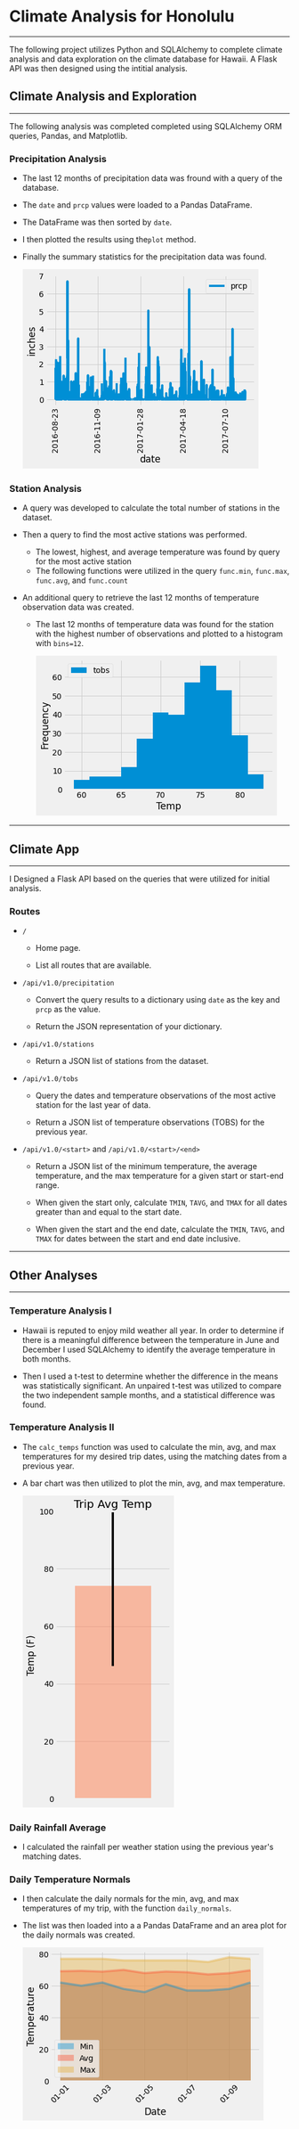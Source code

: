 # Climate Analysis for Honolulu
<hr>
The following project utilizes Python and SQLAlchemy to complete climate analysis and data exploration on the climate database for Hawaii.
A Flask API was then designed using the intitial analysis. 

## Climate Analysis and Exploration
<hr>
The following analysis was completed completed using SQLAlchemy ORM queries, Pandas, and Matplotlib.

### Precipitation Analysis

* The last 12 months of precipitation data was fround with a query of the database.
* The `date` and `prcp` values were loaded to a Pandas DataFrame.
* The DataFrame was then sorted by `date`.
* I then plotted the results using the`plot` method.
* Finally the summary statistics for the precipitation data was found.

  ![precipitation](images/prcp_bar.png)


### Station Analysis

* A query was developed to calculate the total number of stations in the dataset.
* Then a query to find the most active stations was performed.
  * The lowest, highest, and average temperature was found by query for the most active station
  * The following functions were utilized in the query `func.min`, `func.max`, `func.avg`, and `func.count`

* An additional query to retrieve the last 12 months of temperature observation data was created.
  * The last 12 months of temperature data was found for the station with the highest number of observations and plotted to a histogram with `bins=12`.

    ![station-histogram](images/tobs_hist.png)

- - -

## Climate App
<hr>
I Designed a Flask API based on the queries that were utilized for initial analysis.

### Routes

* `/`

  * Home page.

  * List all routes that are available.

* `/api/v1.0/precipitation`

  * Convert the query results to a dictionary using `date` as the key and `prcp` as the value.

  * Return the JSON representation of your dictionary.

* `/api/v1.0/stations`

  * Return a JSON list of stations from the dataset.

* `/api/v1.0/tobs`
  * Query the dates and temperature observations of the most active station for the last year of data.

  * Return a JSON list of temperature observations (TOBS) for the previous year.

* `/api/v1.0/<start>` and `/api/v1.0/<start>/<end>`

  * Return a JSON list of the minimum temperature, the average temperature, and the max temperature for a given start or start-end range.

  * When given the start only, calculate `TMIN`, `TAVG`, and `TMAX` for all dates greater than and equal to the start date.

  * When given the start and the end date, calculate the `TMIN`, `TAVG`, and `TMAX` for dates between the start and end date inclusive.

- - -

## Other Analyses
<hr>

### Temperature Analysis I

* Hawaii is reputed to enjoy mild weather all year. In order to determine if there is a meaningful difference between the temperature in June and December I used SQLAlchemy to identify the average temperature in both months. 

* Then I used a t-test to determine whether the difference in the means was statistically significant. An unpaired t-test was utilized to compare the two independent sample months, and a statistical difference was found. 

### Temperature Analysis II

* The `calc_temps` function was used to calculate the min, avg, and max temperatures for my desired trip dates, using the matching dates from a previous year.

* A bar chart was then utilized to plot the min, avg, and max temperature.

    ![temperature](images/avg_temp_yerr.png)

### Daily Rainfall Average

* I calculated the rainfall per weather station using the previous year's matching dates.


### Daily Temperature Normals

* I then calculate the daily normals for the min, avg, and max temperatures of my trip, with the function `daily_normals`.
* The list was then loaded into a a Pandas DataFrame and an area plot for the daily normals was created. 

  ![daily-normals](images/norms_area.png)

